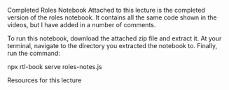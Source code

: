 Completed Roles Notebook
Attached to this lecture is the completed version of the roles notebook. It contains all the same code shown in the videos, but I have added in a number of comments.

To run this notebook, download the attached zip file and extract it. At your terminal, navigate to the directory you extracted the notebook to. Finally, run the command:

npx rtl-book serve roles-notes.js

Resources for this lecture
